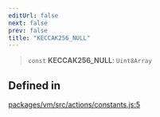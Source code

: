```yaml
---
editUrl: false
next: false
prev: false
title: "KECCAK256_NULL"
---
```


> `const` **KECCAK256\_NULL**: `Uint8Array`

## Defined in

[packages/vm/src/actions/constants.js:5](https://github.com/evmts/tevm-monorepo/blob/main/packages/vm/src/actions/constants.js#L5)
